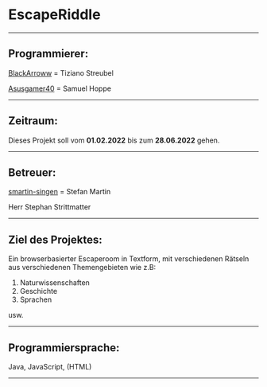 # **EscapeRiddle**
---

## Programmierer:

  [BlackArroww](https://github.com/BlackArroww) = Tiziano Streubel

  [Asusgamer40](https://github.com/Asusgamer40) = Samuel Hoppe

---

## Zeitraum:
  
  Dieses Projekt soll vom __01.02.2022__ bis zum __28.06.2022__ gehen.

---

## Betreuer:

[smartin-singen](https://github.com/smartin-singen) = Stefan Martin

Herr Stephan Strittmatter

---

## Ziel des Projektes:

Ein browserbasierter Escaperoom in Textform, mit verschiedenen Rätseln aus verschiedenen Themengebieten wie z.B:

1. Naturwissenschaften
2. Geschichte
3. Sprachen

usw.

---

## Programmiersprache:

Java, JavaScript, (HTML)

---
